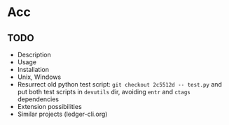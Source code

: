 # Acc

## TODO

* Description
* Usage
* Installation
* Unix, Windows
* Resurrect old python test script: `git checkout 2c5512d -- test.py`
  and put both test scripts in `devutils` dir, avoiding `entr` and `ctags`
  dependencies
* Extension possibilities
* Similar projects (ledger-cli.org)
